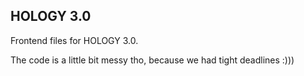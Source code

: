 ## HOLOGY 3.0

Frontend files for HOLOGY 3.0.

The code is a little bit messy tho, because we had tight deadlines :)))
